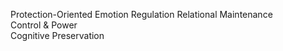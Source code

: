 Protection-Oriented
Emotion Regulation
Relational Maintenance   
Control & Power    
Cognitive Preservation